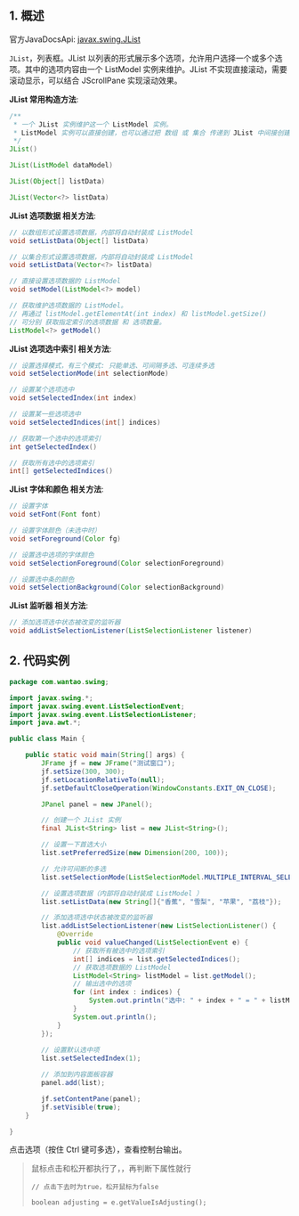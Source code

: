 ## 1. 概述

官方JavaDocsApi: [javax.swing.JList](https://docs.oracle.com/javase/8/docs/api/javax/swing/JList.html)

`JList`，列表框。JList 以列表的形式展示多个选项，允许用户选择一个或多个选项。其中的选项内容由一个 ListModel 实例来维护。JList 不实现直接滚动，需要滚动显示，可以结合 JScrollPane 实现滚动效果。

**JList 常用构造方法**:

```java
/**
 * 一个 JList 实例维护这一个 ListModel 实例。
 * ListModel 实例可以直接创建，也可以通过把 数组 或 集合 传递到 JList 中间接创建。
 */
JList()

JList(ListModel dataModel)

JList(Object[] listData)

JList(Vector<?> listData)
```

**JList 选项数据 相关方法**:

```java
// 以数组形式设置选项数据，内部将自动封装成 ListModel
void setListData(Object[] listData)

// 以集合形式设置选项数据，内部将自动封装成 ListModel
void setListData(Vector<?> listData)

// 直接设置选项数据的 ListModel
void setModel(ListModel<?> model)

// 获取维护选项数据的 ListModel。
// 再通过 listModel.getElementAt(int index) 和 listModel.getSize() 
// 可分别 获取指定索引的选项数据 和 选项数量。
ListModel<?> getModel()
```

**JList 选项选中索引 相关方法**:

```java
// 设置选择模式，有三个模式: 只能单选、可间隔多选、可连续多选
void setSelectionMode(int selectionMode)

// 设置某个选项选中
void setSelectedIndex(int index)

// 设置某一些选项选中
void setSelectedIndices(int[] indices)

// 获取第一个选中的选项索引
int getSelectedIndex()

// 获取所有选中的选项索引
int[] getSelectedIndices()
```

**JList 字体和颜色 相关方法**:

```java
// 设置字体
void setFont(Font font)

// 设置字体颜色（未选中时）
void setForeground(Color fg)

// 设置选中选项的字体颜色
void setSelectionForeground(Color selectionForeground)

// 设置选中条的颜色
void setSelectionBackground(Color selectionBackground)
```

**JList 监听器 相关方法**:

```java
// 添加选项选中状态被改变的监听器
void addListSelectionListener(ListSelectionListener listener)
```

## 2. 代码实例

```java
package com.wantao.swing;

import javax.swing.*;
import javax.swing.event.ListSelectionEvent;
import javax.swing.event.ListSelectionListener;
import java.awt.*;

public class Main {

    public static void main(String[] args) {
        JFrame jf = new JFrame("测试窗口");
        jf.setSize(300, 300);
        jf.setLocationRelativeTo(null);
        jf.setDefaultCloseOperation(WindowConstants.EXIT_ON_CLOSE);

        JPanel panel = new JPanel();

        // 创建一个 JList 实例
        final JList<String> list = new JList<String>();

        // 设置一下首选大小
        list.setPreferredSize(new Dimension(200, 100));

        // 允许可间断的多选
        list.setSelectionMode(ListSelectionModel.MULTIPLE_INTERVAL_SELECTION);

        // 设置选项数据（内部将自动封装成 ListModel ）
        list.setListData(new String[]{"香蕉", "雪梨", "苹果", "荔枝"});

        // 添加选项选中状态被改变的监听器
        list.addListSelectionListener(new ListSelectionListener() {
            @Override
            public void valueChanged(ListSelectionEvent e) {
                // 获取所有被选中的选项索引
                int[] indices = list.getSelectedIndices();
                // 获取选项数据的 ListModel
                ListModel<String> listModel = list.getModel();
                // 输出选中的选项
                for (int index : indices) {
                    System.out.println("选中: " + index + " = " + listModel.getElementAt(index));
                }
                System.out.println();
            }
        });
        
        // 设置默认选中项
        list.setSelectedIndex(1);

        // 添加到内容面板容器
        panel.add(list);

        jf.setContentPane(panel);
        jf.setVisible(true);
    }

}
```

点击选项（按住 Ctrl 键可多选），查看控制台输出。

> 鼠标点击和松开都执行了，，再判断下属性就行
>
> `// 点击下去时为true，松开鼠标为false`
>
> `boolean adjusting = e.getValueIsAdjusting();`


